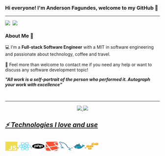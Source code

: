 ### Hi everyone! I'm Anderson Fagundes, welcome to my GitHub 🌱

<hr/>

<a href="https://www.linkedin.com/in/anderson-fagundes/">
  <img align="left" width="24px" src="https://cdn.jsdelivr.net/npm/simple-icons@v3/icons/linkedin.svg"  />
</a>
<a href="mailto:anderson.fagundes4@gmail.com">
  <img align="left" width="26px" src="https://cdn.jsdelivr.net/npm/simple-icons@v3/icons/gmail.svg" />
</a>

<br/>

### About Me 🚀


💻 I’m a **Full-stack Software Engineer** with a MIT in software engineering and passionate about technology, coffee and travel. </br> </br>
💬 Feel more than welcome to contact me if you need any help or want to discuss any software development topic! 
   
 <strong><i>"All work is a self-portrait of the person who performed it. Autograph your work with excellence"</strong>
  
  <br/>
    
<hr />

<div align="center">
  <a href="https://github.com/andersonfagundes">
  <img height="180em" src="https://github-readme-stats.vercel.app/api?username=andersonfagundes&show_icons=true&theme=gradient&include_all_commits=true&count_private=true"/>
  <img height="180em" src="https://github-readme-stats.vercel.app/api/top-langs/?username=andersonfagundes&layout=compact&langs_count=7&theme=gradient"/>
</div>

## ⚡ Technologies I love and use
  
<div style="display: inline_block"><br>
  <!--<img align="center" title="Java" alt="Java" height="30" width="40" src="https://raw.githubusercontent.com/devicons/devicon/master/icons/java/java-plain.svg">-->
  <!--<img align="center" title="Spring" alt="Spring" height="30" width="40" src="https://raw.githubusercontent.com/devicons/devicon/master/icons/spring/spring-original.svg">-->
  <img align="center" title="JS" alt="JS" height="30" width="40" src="https://raw.githubusercontent.com/devicons/devicon/master/icons/javascript/javascript-plain.svg">
  <img align="center" title="React" alt="React" height="30" width="40" src="https://raw.githubusercontent.com/devicons/devicon/master/icons/react/react-original.svg">
  <img align="center" title="PHP" alt="PHP" height="30" width="40" src="https://raw.githubusercontent.com/devicons/devicon/master/icons/php/php-plain.svg">
  <img align="center" title="Laravel" alt="Laravel" height="30" width="40" src="https://raw.githubusercontent.com/devicons/devicon/master/icons/laravel/laravel-plain.svg" >
  <img align="center" title="MySQL" alt="MySQL" height="30" width="40" src="https://raw.githubusercontent.com/devicons/devicon/master/icons/mysql/mysql-original.svg">
  <img align="center" title="Docker" alt="Docker" height="30" width="40" src="https://raw.githubusercontent.com/devicons/devicon/master/icons/docker/docker-original.svg">
  <img align="center" title="AWS" alt="AWS" height="30" width="40" src="https://raw.githubusercontent.com/devicons/devicon/master/icons/amazonwebservices/amazonwebservices-original.svg">                                                      
</div>
